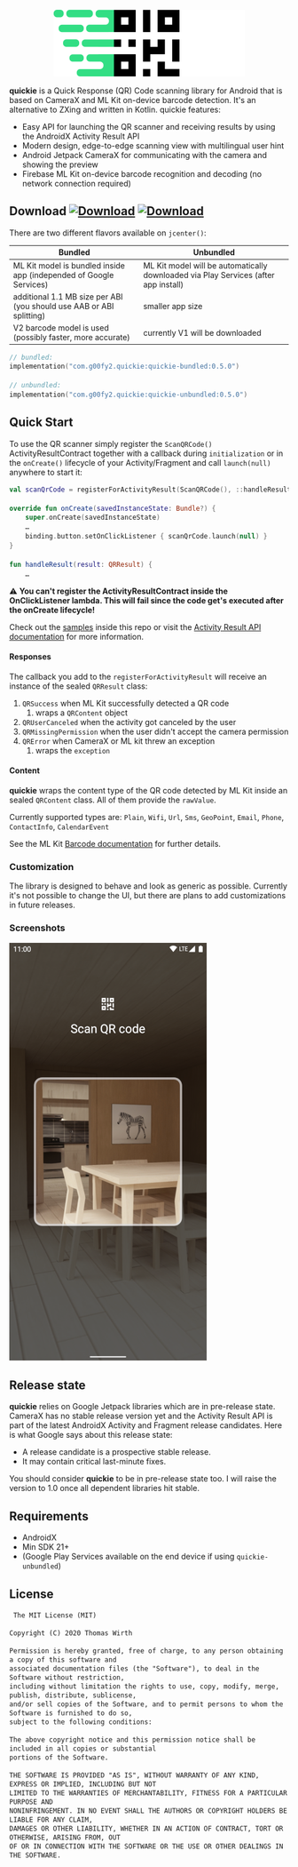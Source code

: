 <p align="center">
  <img width="345" height="120" src="https://raw.githubusercontent.com/G00fY2/Quickie/gh-pages/media/logo.png">
</p>

**quickie** is a Quick Response (QR) Code scanning library for Android that is based on CameraX and ML Kit on-device barcode detection. It's an alternative to ZXing and written in Kotlin. quickie features:
- Easy API for launching the QR scanner and receiving results by using the AndroidX Activity Result API
- Modern design, edge-to-edge scanning view with multilingual user hint
- Android Jetpack CameraX for communicating with the camera and showing the preview
- Firebase ML Kit on-device barcode recognition and decoding (no network connection required)

## Download [![Download](https://img.shields.io/maven-metadata/v?label=quickie-bundled&metadataUrl=https%3A%2F%2Fbintray.com%2Fg00fy2%2Fmaven%2Fdownload_file%3Ffile_path%3Dcom%252Fg00fy2%252Fquickie%252Fquickie-unbundled%252Fmaven-metadata.xml)](https://bintray.com/g00fy2/maven/quickie-bundled) [![Download](https://img.shields.io/maven-metadata/v?label=quickie-unbundled&metadataUrl=https%3A%2F%2Fbintray.com%2Fg00fy2%2Fmaven%2Fdownload_file%3Ffile_path%3Dcom%252Fg00fy2%252Fquickie%252Fquickie-bundled%252Fmaven-metadata.xml)](https://bintray.com/g00fy2/maven/quickie-unbundled)
There are two different flavors available on `jcenter()`:

| Bundled                             | Unbundled                                         |
| ----------------------------------- | ------------------------------------------------- |
| ML Kit model is bundled inside app (independed of Google Services) | ML Kit model will be automatically downloaded via Play Services (after app install) |
| additional 1.1 MB size per ABI (you should use AAB or ABI splitting) | smaller app size |
| V2 barcode model is used (possibly faster, more accurate) | currently V1 will be downloaded
```kotlin
// bundled:  
implementation("com.g00fy2.quickie:quickie-bundled:0.5.0")

// unbundled:
implementation("com.g00fy2.quickie:quickie-unbundled:0.5.0")
```

## Quick Start
To use the QR scanner simply register the `ScanQRCode()` ActivityResultContract together with a callback during `initialization` or in the `onCreate()` lifecycle of your Activity/Fragment and call `launch(null)` anywhere to start it:
```kotlin
val scanQrCode = registerForActivityResult(ScanQRCode(), ::handleResult)

override fun onCreate(savedInstanceState: Bundle?) {
    super.onCreate(savedInstanceState)
    …
    binding.button.setOnClickListener { scanQrCode.launch(null) }
}

fun handleResult(result: QRResult) {
    …
```
⚠️ **You can't register the ActivityResultContract inside the OnClickListener lambda. This will fail since the code get's executed after the onCreate lifecycle!**

Check out the [samples](https://github.com/G00fY2/quickie/tree/develop/sample) inside this repo or visit the [Activity Result API documentation](https://developer.android.com/training/basics/intents/result) for more information.

#### Responses
The callback you add to the `registerForActivityResult` will receive an instance of the sealed `QRResult` class: 

1. `QRSuccess` when ML Kit successfully detected a QR code
   1. wraps a `QRContent` object
1. `QRUserCanceled` when the activity got canceled by the user
1. `QRMissingPermission` when the user didn't accept the camera permission
1. `QRError` when CameraX or ML kit threw an exception
   1. wraps the `exception`

#### Content
**quickie** wraps the content type of the QR code detected by ML Kit inside an sealed `QRContent` class. All of them provide the `rawValue`.

Currently supported types are:
`Plain`, `Wifi`, `Url`, `Sms`, `GeoPoint`, `Email`, `Phone`, `ContactInfo`, `CalendarEvent`

See the ML Kit [Barcode documentation](https://developers.google.com/android/reference/com/google/mlkit/vision/barcode/Barcode#nested-class-summary) for further details.

### Customization
The library is designed to behave and look as generic as possible. Currently it's not possible to change the UI, but there are plans to add customizations in future releases.

### Screenshots
![Image](https://raw.githubusercontent.com/G00fY2/Quickie/gh-pages/media/quickie-device-demo.png)

## Release state
**quickie** relies on Google Jetpack libraries which are in pre-release state. CameraX has no stable release version yet and the Activity Result API is part of the latest AndroidX Activity and Fragment release candidates. Here is what Google says about this release state:
* A release candidate is a prospective stable release.
* It may contain critical last-minute fixes.

You should consider **quickie** to be in pre-release state too. I will raise the version to 1.0 once all dependent libraries hit stable.

## Requirements
* AndroidX
* Min SDK 21+
* (Google Play Services available on the end device if using `quickie-unbundled`)

## License
     The MIT License (MIT)

    Copyright (C) 2020 Thomas Wirth

    Permission is hereby granted, free of charge, to any person obtaining a copy of this software and
    associated documentation files (the "Software"), to deal in the Software without restriction,
    including without limitation the rights to use, copy, modify, merge, publish, distribute, sublicense,
    and/or sell copies of the Software, and to permit persons to whom the Software is furnished to do so,
    subject to the following conditions:

    The above copyright notice and this permission notice shall be included in all copies or substantial
    portions of the Software.

    THE SOFTWARE IS PROVIDED "AS IS", WITHOUT WARRANTY OF ANY KIND, EXPRESS OR IMPLIED, INCLUDING BUT NOT
    LIMITED TO THE WARRANTIES OF MERCHANTABILITY, FITNESS FOR A PARTICULAR PURPOSE AND
    NONINFRINGEMENT. IN NO EVENT SHALL THE AUTHORS OR COPYRIGHT HOLDERS BE LIABLE FOR ANY CLAIM,
    DAMAGES OR OTHER LIABILITY, WHETHER IN AN ACTION OF CONTRACT, TORT OR OTHERWISE, ARISING FROM, OUT
    OF OR IN CONNECTION WITH THE SOFTWARE OR THE USE OR OTHER DEALINGS IN THE SOFTWARE.

